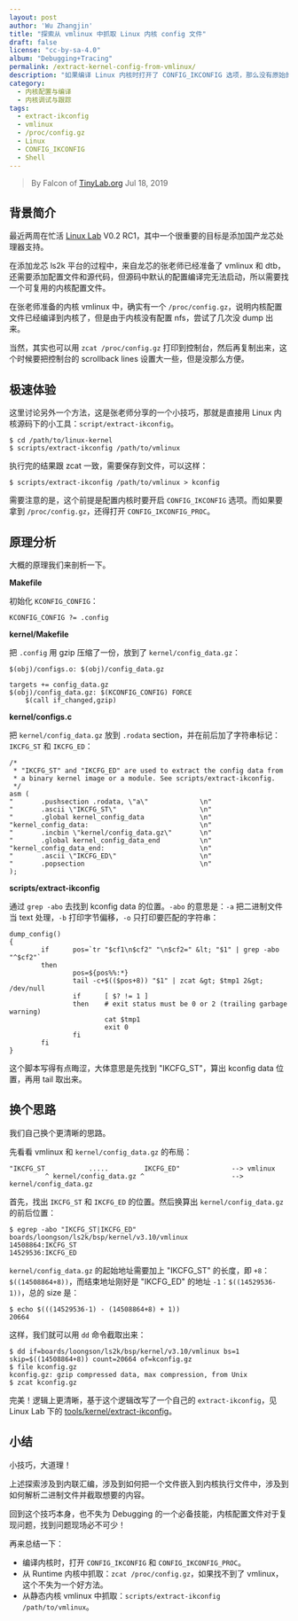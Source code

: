 ```yaml
---
layout: post
author: 'Wu Zhangjin'
title: "探索从 vmlinux 中抓取 Linux 内核 config 文件"
draft: false
license: "cc-by-sa-4.0"
album: "Debugging+Tracing"
permalink: /extract-kernel-config-from-vmlinux/
description: "如果编译 Linux 内核时打开了 CONFIG_IKCONFIG 选项，那么没有原始的 .config 文件，我们也可以从 vmlinux 中抓取出来，方法是 scripts/extract-ikconfig"
category:
  - 内核配置与编译
  - 内核调试与跟踪
tags:
  - extract-ikconfig
  - vmlinux
  - /proc/config.gz
  - Linux
  - CONFIG_IKCONFIG
  - Shell
---
```


> By Falcon of [TinyLab.org][1]
> Jul 18, 2019

## 背景简介

最近两周在忙活 [Linux Lab](/linux-lab) V0.2 RC1，其中一个很重要的目标是添加国产龙芯处理器支持。

在添加龙芯 ls2k 平台的过程中，来自龙芯的张老师已经准备了 vmlinux 和 dtb，还需要添加配置文件和源代码，但源码中默认的配置编译完无法启动，所以需要找一个可复用的内核配置文件。

在张老师准备的内核 vmlinux 中，确实有一个 `/proc/config.gz`，说明内核配置文件已经编译到内核了，但是由于内核没有配置 nfs，尝试了几次没 dump 出来。

当然，其实也可以用 `zcat /proc/config.gz` 打印到控制台，然后再复制出来，这个时候要把控制台的 scrollback lines 设置大一些，但是没那么方便。

## 极速体验

这里讨论另外一个方法，这是张老师分享的一个小技巧，那就是直接用 Linux 内核源码下的小工具：`script/extract-ikconfig`。

    $ cd /path/to/linux-kernel
    $ scripts/extract-ikconfig /path/to/vmlinux

执行完的结果跟 zcat 一致，需要保存到文件，可以这样：

    $ scripts/extract-ikconfig /path/to/vmlinux > kconfig

需要注意的是，这个前提是配置内核时要开启 `CONFIG_IKCONFIG` 选项。而如果要拿到 `/proc/config.gz`，还得打开 `CONFIG_IKCONFIG_PROC`。

## 原理分析

大概的原理我们来剖析一下。

**Makefile**

  初始化 `KCONFIG_CONFIG`：

    KCONFIG_CONFIG ?= .config

**kernel/Makefile**

  把 `.config` 用 gzip 压缩了一份，放到了 `kernel/config_data.gz`：

    $(obj)/configs.o: $(obj)/config_data.gz

    targets += config_data.gz
    $(obj)/config_data.gz: $(KCONFIG_CONFIG) FORCE
    	$(call if_changed,gzip)

**kernel/configs.c**

  把 `kernel/config_data.gz` 放到 `.rodata` section，并在前后加了字符串标记：`IKCFG_ST` 和 `IKCFG_ED`：

    /*
     * "IKCFG_ST" and "IKCFG_ED" are used to extract the config data from
     * a binary kernel image or a module. See scripts/extract-ikconfig.
     */
    asm (
    "       .pushsection .rodata, \"a\"             \n"
    "       .ascii \"IKCFG_ST\"                     \n"
    "       .global kernel_config_data              \n"
    "kernel_config_data:                            \n"
    "       .incbin \"kernel/config_data.gz\"       \n"
    "       .global kernel_config_data_end          \n"
    "kernel_config_data_end:                        \n"
    "       .ascii \"IKCFG_ED\"                     \n"
    "       .popsection                             \n"
    );

**scripts/extract-ikconfig**

  通过 `grep -abo` 去找到 kconfig data 的位置。`-abo` 的意思是：`-a` 把二进制文件当 text 处理，`-b` 打印字节偏移，`-o` 只打印要匹配的字符串：

    dump_config()
    {
            if      pos=`tr "$cf1\n$cf2" "\n$cf2=" &lt; "$1" | grep -abo "^$cf2"`
            then
                    pos=${pos%%:*}
                    tail -c+$(($pos+8)) "$1" | zcat &gt; $tmp1 2&gt; /dev/null
                    if      [ $? != 1 ]
                    then    # exit status must be 0 or 2 (trailing garbage warning)
                            cat $tmp1
                            exit 0
                    fi
            fi
    }

  这个脚本写得有点晦涩，大体意思是先找到 "IKCFG_ST"，算出 kconfig data 位置，再用 tail 取出来。


## 换个思路

我们自己换个更清晰的思路。

先看看 vmlinux 和 `kernel/config_data.gz` 的布局：

    "IKCFG_ST           .....         IKCFG_ED"             --> vmlinux
             ^ kernel/config_data.gz ^                      --> kernel/config_data.gz

首先，找出 `IKCFG_ST` 和 `IKCFG_ED` 的位置。然后换算出 `kernel/config_data.gz` 的前后位置：

    $ egrep -abo "IKCFG_ST|IKCFG_ED" boards/loongson/ls2k/bsp/kernel/v3.10/vmlinux 
    14508864:IKCFG_ST
    14529536:IKCFG_ED

`kernel/config_data.gz` 的起始地址需要加上 "IKCFG_ST" 的长度，即 `+8`：`$((14508864+8))`，而结束地址刚好是 "IKCFG_ED" 的地址 `-1`：`$((14529536-1))`，总的 size 是：

    $ echo $(((14529536-1) - (14508864+8) + 1))
    20664

这样，我们就可以用 `dd` 命令截取出来：

    $ dd if=boards/loongson/ls2k/bsp/kernel/v3.10/vmlinux bs=1 skip=$((14508864+8)) count=20664 of=kconfig.gz
    $ file kconfig.gz
    kconfig.gz: gzip compressed data, max compression, from Unix
    $ zcat kconfig.gz

完美！逻辑上更清晰，基于这个逻辑改写了一个自己的 `extract-ikconfig`，见 Linux Lab 下的 [tools/kernel/extract-ikconfig](https://gitee.com/tinylab/linux-lab/blob/next/tools/kernel/extract-ikconfig)。

## 小结

小技巧，大道理！

上述探索涉及到内联汇编，涉及到如何把一个文件嵌入到内核执行文件中，涉及到如何解析二进制文件并截取想要的内容。

回到这个技巧本身，也不失为 Debugging 的一个必备技能，内核配置文件对于复现问题，找到问题现场必不可少！

再来总结一下：

- 编译内核时，打开 `CONFIG_IKCONFIG` 和 `CONFIG_IKCONFIG_PROC`。
- 从 Runtime 内核中抓取：`zcat /proc/config.gz`，如果找不到了 vmlinux，这个不失为一个好方法。
- 从静态内核 vmlinux 中抓取：`scripts/extract-ikconfig /path/to/vmlinux`。

[1]: http://tinylab.org
